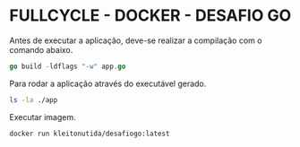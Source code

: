 # FULLCYCLE - DOCKER - DESAFIO GO

Antes de executar a aplicação, deve-se realizar a compilação com o comando abaixo.

```go
go build -ldflags "-w" app.go
```

Para rodar a aplicação através do executável gerado.

```bash
ls -la ./app
```

Executar imagem.

```docker
docker run kleitonutida/desafiogo:latest
```
